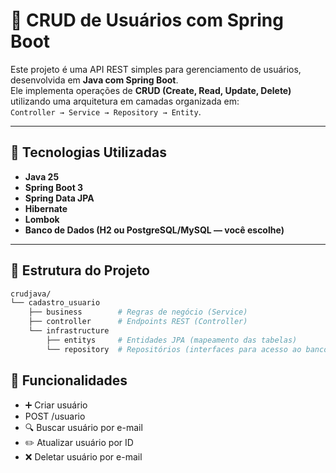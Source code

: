 # 📌 CRUD de Usuários com Spring Boot

Este projeto é uma API REST simples para gerenciamento de usuários, desenvolvida em **Java com Spring Boot**.  
Ele implementa operações de **CRUD (Create, Read, Update, Delete)** utilizando uma arquitetura em camadas organizada em:  
`Controller → Service → Repository → Entity`.

---

## 🚀 Tecnologias Utilizadas
- **Java 25**
- **Spring Boot 3**
- **Spring Data JPA**
- **Hibernate**
- **Lombok**
- **Banco de Dados (H2 ou PostgreSQL/MySQL — você escolhe)**

---

## 📂 Estrutura do Projeto
```bash
crudjava/
└── cadastro_usuario
    ├── business        # Regras de negócio (Service)
    ├── controller      # Endpoints REST (Controller)
    └── infrastructure  
        ├── entitys     # Entidades JPA (mapeamento das tabelas)
        └── repository  # Repositórios (interfaces para acesso ao banco)
```

## 📌 Funcionalidades
- ➕ Criar usuário
-  POST /usuario
- 🔍 Buscar usuário por e-mail
- ✏️ Atualizar usuário por ID
- ❌ Deletar usuário por e-mail

  

